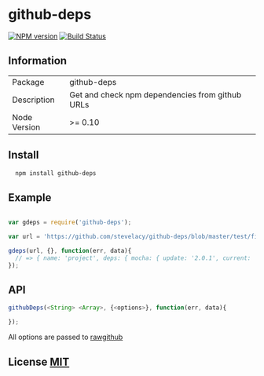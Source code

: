# github-deps
[![NPM version][npm-image]][npm-url] [![Build Status][travis-image]][travis-url]

## Information

<table>
<tr>
<td>Package</td>
<td>github-deps</td>
</tr>
<tr>
<td>Description</td>
<td>Get and check npm dependencies from github URLs</td>
</tr>
<tr>
<td>Node Version</td>
<td>>= 0.10</td>
</tr>
</table>


## Install

```sh
  npm install github-deps
```

## Example

```js

var gdeps = require('github-deps');

var url = 'https://github.com/stevelacy/github-deps/blob/master/test/fixtures/pkg.json'

gdeps(url, {}, function(err, data){
  // => { name: 'project', deps: { mocha: { update: '2.0.1', current: '^1.1.0' } } }
});

```


## API

```js
githubDeps(<String> <Array>, {<options>}, function(err, data){

});
```
All options are passed to [rawgithub](https://github.com/stevelacy/rawgithub)


## License [MIT](LICENSE)



[npm-url]: https://npmjs.org/package/github-deps
[npm-image]: http://img.shields.io/npm/v/github-deps.svg

[travis-url]: https://travis-ci.org/stevelacy/github-deps
[travis-image]: https://travis-ci.org/stevelacy/github-deps.png?branch=master